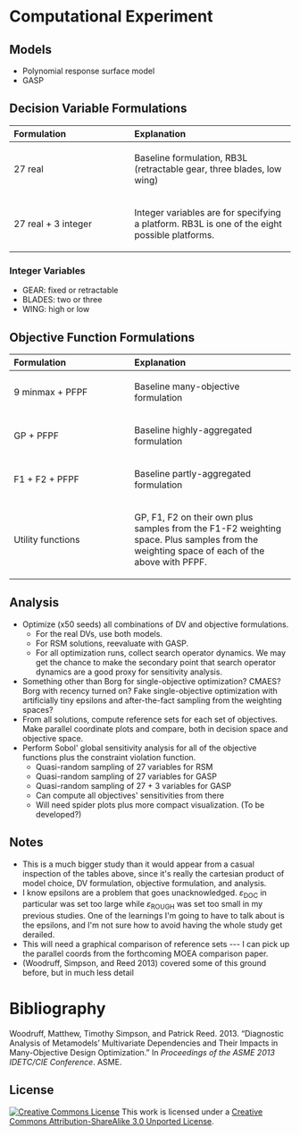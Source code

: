 Computational Experiment
========================

Models
------

-   Polynomial response surface model
-   GASP

Decision Variable Formulations
------------------------------

<table>
<col width="42%" />
<col width="56%" />
<thead>
<tr class="header">
<th align="left">Formulation</th>
<th align="left">Explanation</th>
</tr>
</thead>
<tbody>
<tr class="odd">
<td align="left"><p>27 real</p></td>
<td align="left"><p>Baseline formulation, RB3L (retractable gear, three blades, low wing)</p></td>
</tr>
<tr class="even">
<td align="left"><p>27 real + 3 integer</p></td>
<td align="left"><p>Integer variables are for specifying a platform. RB3L is one of the eight possible platforms.</p></td>
</tr>
</tbody>
</table>

### Integer Variables

-   GEAR: fixed or retractable
-   BLADES: two or three
-   WING: high or low

Objective Function Formulations
-------------------------------

<table>
<col width="42%" />
<col width="56%" />
<thead>
<tr class="header">
<th align="left">Formulation</th>
<th align="left">Explanation</th>
</tr>
</thead>
<tbody>
<tr class="odd">
<td align="left"><p>9 minmax + PFPF</p></td>
<td align="left"><p>Baseline many-objective formulation</p></td>
</tr>
<tr class="even">
<td align="left"><p>GP + PFPF</p></td>
<td align="left"><p>Baseline highly-aggregated formulation</p></td>
</tr>
<tr class="odd">
<td align="left"><p>F1 + F2 + PFPF</p></td>
<td align="left"><p>Baseline partly-aggregated formulation</p></td>
</tr>
<tr class="even">
<td align="left"><p>Utility functions</p></td>
<td align="left"><p>GP, F1, F2 on their own plus samples from the F1-F2 weighting space. Plus samples from the weighting space of each of the above with PFPF.</p></td>
</tr>
</tbody>
</table>

Analysis
--------

-   Optimize (x50 seeds) all combinations of DV and objective formulations.
    -   For the real DVs, use both models.
    -   For RSM solutions, reevaluate with GASP.
    -   For all optimization runs, collect search operator dynamics. We may get the chance to make the secondary point that search operator dynamics are a good proxy for sensitivity analysis.
-   Something other than Borg for single-objective optimization? CMAES? Borg with recency turned on? Fake single-objective optimization with artificially tiny epsilons and after-the-fact sampling from the weighting spaces?
-   From all solutions, compute reference sets for each set of objectives. Make parallel coordinate plots and compare, both in decision space and objective space.
-   Perform Sobol' global sensitivity analysis for all of the objective functions plus the constraint violation function.
    -   Quasi-random sampling of 27 variables for RSM
    -   Quasi-random sampling of 27 variables for GASP
    -   Quasi-random sampling of 27 + 3 variables for GASP
    -   Can compute all objectives' sensitivities from there
    -   Will need spider plots plus more compact visualization. (To be developed?)

Notes
-----

-   This is a much bigger study than it would appear from a casual inspection of the tables above, since it's really the cartesian product of model choice, DV formulation, objective formulation, and analysis.
-   I know epsilons are a problem that goes unacknowledged. *ɛ*<sub>DOC</sub> in particular was set too large while *ɛ*<sub>ROUGH</sub> was set too small in my previous studies. One of the learnings I'm going to have to talk about is the epsilons, and I'm not sure how to avoid having the whole study get derailed.
-   This will need a graphical comparison of reference sets --- I can pick up the parallel coords from the forthcoming MOEA comparison paper.
-   (Woodruff, Simpson, and Reed 2013) covered some of this ground before, but in much less detail

Bibliography
============

Woodruff, Matthew, Timothy Simpson, and Patrick Reed. 2013. “Diagnostic Analysis of Metamodels’ Multivariate Dependencies and Their Impacts in Many-Objective Design Optimization.” In *Proceedings of the ASME 2013 IDETC/CIE Conference*. ASME.

License
-------

[![Creative Commons License](http://i.creativecommons.org/l/by-sa/3.0/88x31.png)](http://creativecommons.org/licenses/by-sa/3.0/deed.en_US)
This work is licensed under a [Creative Commons Attribution-ShareAlike 3.0 Unported License](http://creativecommons.org/licenses/by-sa/3.0/deed.en_US).
